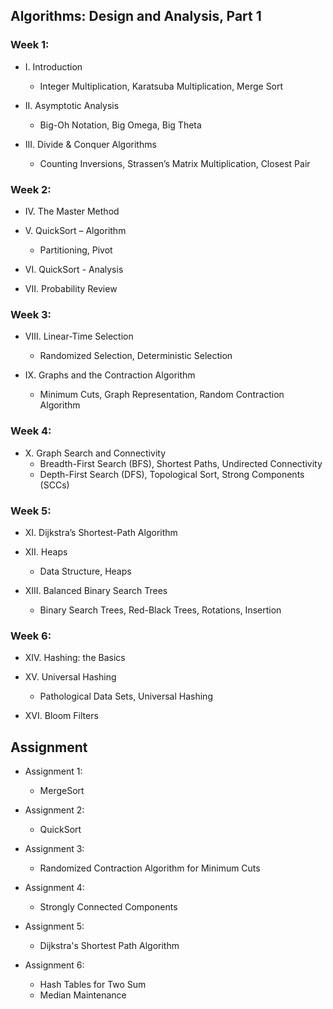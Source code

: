 ## Algorithms: Design and Analysis, Part 1

### Week 1:	
* I. Introduction
	- Integer Multiplication, Karatsuba Multiplication, Merge Sort
    
* II. Asymptotic Analysis
	- Big-Oh Notation, Big Omega, Big Theta
	
* III. Divide & Conquer Algorithms
	- Counting Inversions, Strassen’s Matrix Multiplication, Closest Pair
	
### Week 2:	
* IV. The Master Method

* V. QuickSort – Algorithm
	- Partitioning, Pivot
	
* VI. QuickSort - Analysis

* VII. Probability Review

### Week 3:	
* VIII. Linear-Time Selection
	- Randomized Selection, Deterministic Selection
	
* IX. Graphs and the Contraction Algorithm
	- Minimum Cuts, Graph Representation, Random Contraction Algorithm
	
### Week 4:	
* X. Graph Search and Connectivity
	- Breadth-First Search (BFS), Shortest Paths, Undirected Connectivity
	- Depth-First Search (DFS), Topological Sort, Strong Components (SCCs)
	
### Week 5:	
* XI. Dijkstra’s Shortest-Path Algorithm

* XII. Heaps
	- Data Structure, Heaps
	
* XIII. Balanced Binary Search Trees
	- Binary Search Trees, Red-Black Trees, Rotations, Insertion
	
### Week 6:	
* XIV. Hashing: the Basics

* XV. Universal Hashing
	- Pathological Data Sets, Universal Hashing
	
* XVI. Bloom Filters

## Assignment

* Assignment 1: 
	- MergeSort

* Assignment 2: 
	- QuickSort

* Assignment 3: 
	- Randomized Contraction Algorithm for Minimum Cuts

* Assignment 4: 
	- Strongly Connected Components

* Assignment 5: 
	- Dijkstra's Shortest Path Algorithm

* Assignment 6: 
	- Hash Tables for Two Sum
	- Median Maintenance
